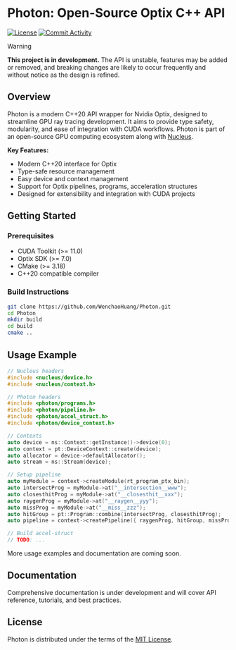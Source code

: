 # Photon: Open-Source Optix C++ API

[![License](https://img.shields.io/github/license/WenchaoHuang/Photon)](LICENSE)
[![Commit Activity](https://img.shields.io/github/commit-activity/y/WenchaoHuang/Photon/main)](https://github.com/WenchaoHuang/Photon/commits/main)

> [!WARNING]
**This project is in development.** The API is unstable, features may be added or removed, and breaking changes are likely to occur frequently and without notice as the design is refined.

## Overview
Photon is a modern C++20 API wrapper for Nvidia Optix, designed to streamline GPU ray tracing development. It aims to provide type safety, modularity, and ease of integration with CUDA workflows.
Photon is part of an open-source GPU computing ecosystem along with [Nucleus](https://github.com/WenchaoHuang/Nucleus).

**Key Features:**
- Modern C++20 interface for Optix
- Type-safe resource management
- Easy device and context management
- Support for Optix pipelines, programs, acceleration structures
- Designed for extensibility and integration with CUDA projects

## Getting Started

### Prerequisites
- CUDA Toolkit (>= 11.0)
- Optix SDK (>= 7.0)
- CMake (>= 3.18)
- C++20 compatible compiler

### Build Instructions

```bash
git clone https://github.com/WenchaoHuang/Photon.git
cd Photon
mkdir build
cd build
cmake ..
```

## Usage Example

```cpp
// Nucleus headers
#include <nucleus/device.h>
#include <nucleus/context.h>

// Photon headers
#include <photon/programs.h>
#include <photon/pipeline.h>
#include <photon/accel_struct.h>
#include <photon/device_context.h>

// Contexts
auto device = ns::Context::getInstance()->device(0);
auto context = pt::DeviceContext::create(device);
auto allocator = device->defaultAllocator();
auto stream = ns::Stream(device);

// Setup pipeline
auto myModule = context->createModule(rt_program_ptx_bin);
auto intersectProg = myModule->at("__intersection__www");
auto closesthitProg = myModule->at("__closesthit__xxx");
auto raygenProg = myModule->at("__raygen__yyy");
auto missProg = myModule->at("__miss__zzz");
auto hitGroup = pt::Program::combine(intersectProg, closesthitProg);
auto pipeline = context->createPipeline({ raygenProg, hitGroup, missProg });

// Build accel-struct
// TODO: ...
```
More usage examples and documentation are coming soon.

## Documentation
Comprehensive documentation is under development and will cover API reference, tutorials, and best practices.

## License
Photon is distributed under the terms of the [MIT License](LICENSE).
